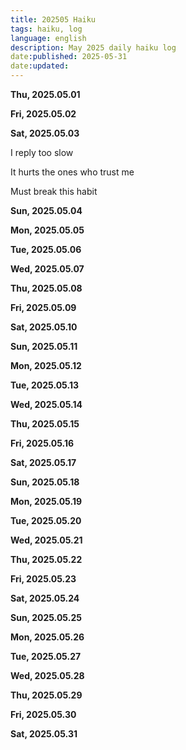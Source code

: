 ```yaml
---
title: 202505 Haiku
tags: haiku, log
language: english
description: May 2025 daily haiku log
date:published: 2025-05-31  
date:updated:  
---
```


**Thu, 2025.05.01**

**Fri, 2025.05.02**

**Sat, 2025.05.03**

I reply too slow

It hurts the ones who trust me

Must break this habit


**Sun, 2025.05.04**

**Mon, 2025.05.05**

**Tue, 2025.05.06**

**Wed, 2025.05.07**

**Thu, 2025.05.08**

**Fri, 2025.05.09**

**Sat, 2025.05.10**

**Sun, 2025.05.11**

**Mon, 2025.05.12**

**Tue, 2025.05.13**

**Wed, 2025.05.14**

**Thu, 2025.05.15**

**Fri, 2025.05.16**

**Sat, 2025.05.17**

**Sun, 2025.05.18**

**Mon, 2025.05.19**

**Tue, 2025.05.20**

**Wed, 2025.05.21**

**Thu, 2025.05.22**

**Fri, 2025.05.23**

**Sat, 2025.05.24**

**Sun, 2025.05.25**

**Mon, 2025.05.26**

**Tue, 2025.05.27**

**Wed, 2025.05.28**

**Thu, 2025.05.29**

**Fri, 2025.05.30**

**Sat, 2025.05.31**
